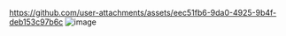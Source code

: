 https://github.com/user-attachments/assets/eec51fb6-9da0-4925-9b4f-deb153c97b6c
![image](https://github.com/user-attachments/assets/d6e7a4b4-a4cd-4444-b065-75a48ddd0c58) 
